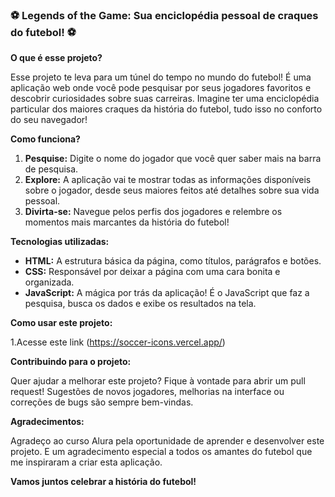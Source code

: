 
### **⚽️ Legends of the Game: Sua enciclopédia pessoal de craques do futebol! ⚽️**

**O que é esse projeto?**

Esse projeto te leva para um túnel do tempo no mundo do futebol! É uma aplicação web onde você pode pesquisar por seus jogadores favoritos e descobrir curiosidades sobre suas carreiras. Imagine ter uma enciclopédia particular dos maiores craques da história do futebol, tudo isso no conforto do seu navegador!

**Como funciona?**

1. **Pesquise:** Digite o nome do jogador que você quer saber mais na barra de pesquisa.
2. **Explore:** A aplicação vai te mostrar todas as informações disponíveis sobre o jogador, desde seus maiores feitos até detalhes sobre sua vida pessoal.
3. **Divirta-se:** Navegue pelos perfis dos jogadores e relembre os momentos mais marcantes da história do futebol!

**Tecnologias utilizadas:**

* **HTML:** A estrutura básica da página, como títulos, parágrafos e botões.
* **CSS:** Responsável por deixar a página com uma cara bonita e organizada.
* **JavaScript:** A mágica por trás da aplicação! É o JavaScript que faz a pesquisa, busca os dados e exibe os resultados na tela.

**Como usar este projeto:**

1.Acesse este link (https://soccer-icons.vercel.app/)

**Contribuindo para o projeto:**

Quer ajudar a melhorar este projeto? Fique à vontade para abrir um pull request! Sugestões de novos jogadores, melhorias na interface ou correções de bugs são sempre bem-vindas.

**Agradecimentos:**

Agradeço ao curso Alura pela oportunidade de aprender e desenvolver este projeto. E um agradecimento especial a todos os amantes do futebol que me inspiraram a criar esta aplicação.

**Vamos juntos celebrar a história do futebol!** 


